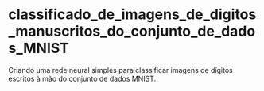 # classificado_de_imagens_de_digitos_manuscritos_do_conjunto_de_dados_MNIST
Criando uma rede neural simples para classificar imagens de dígitos escritos à mão do conjunto de dados MNIST.
